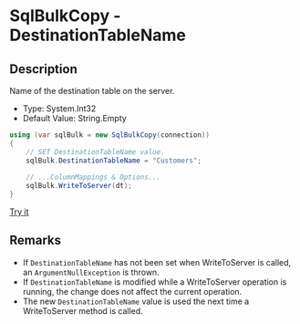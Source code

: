 # SqlBulkCopy - DestinationTableName

## Description
Name of the destination table on the server.

- Type: System.Int32
- Default Value: String.Empty

```csharp
using (var sqlBulk = new SqlBulkCopy(connection))
{
    // SET DestinationTableName value.
    sqlBulk.DestinationTableName = "Customers";
    
    // ...ColumnMappings & Options...
    sqlBulk.WriteToServer(dt);
}
```

[Try it](https://dotnetfiddle.net/WQKpAE)

## Remarks

 - If `DestinationTableName` has not been set when WriteToServer is called, an `ArgumentNullException` is thrown.
 - If `DestinationTableName` is modified while a WriteToServer operation is running, the change does not affect the current operation. 
 - The new `DestinationTableName` value is used the next time a WriteToServer method is called.